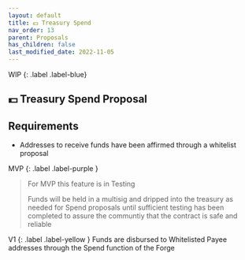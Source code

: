 ```yaml
---
layout: default
title: 💵 Treasury Spend
nav_order: 13
parent: Proposals
has_children: false
last_modified_date: 2022-11-05
---
```


WIP
{: .label .label-blue}

## 💵 Treasury Spend Proposal

## Requirements
* Addresses to receive funds have been affirmed through a whitelist proposal

MVP
{: .label .label-purple }
> For MVP this feature is in Testing
>
> Funds will be held in a multisig and dripped into the treasury as needed for Spend proposals until sufficient testing has been completed to assure the communtiy that the contract is safe and reliable

V1
{: .label .label-yellow }
	Funds are disbursed to Whitelisted Payee addresses through the Spend function of the Forge


